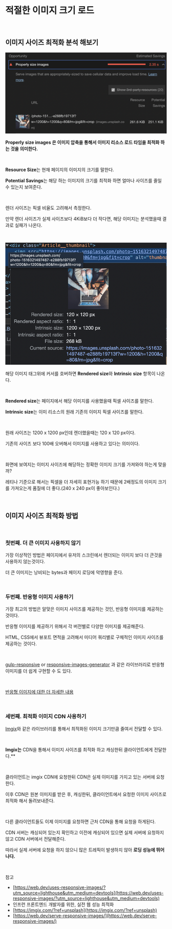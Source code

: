 # 적절한 이미지 크기 로드

<br>

## 이미지 사이즈 최적화 분석 해보기

![이미지 사이즈 최적화 분석](./../Images/이미지%20최적화/이미지%20최적화-1.png)

**Properly size images 은 이미지 압축을 통해서 이미지 리소스 로드 타임을 최적화 하는 것을 의미한다.**

<br>

**Resource Size**는 현재 페이지의 이미지의 크기를 말한다.

**Potential Savings**는 해당 하는 이미지의 크기를 최적화 하면 얼마나 사이즈를 줄일 수 있는지 보여준다.

<br>

렌더 사이즈는 픽셀 비율도 고려해서 측정한다.

만약 렌더 사이즈가 실제 사이즈보다 4KiB보다 더 작다면, 해당 이미지는 분석했을때 결과로 실패가 나온다.

<br>

![이미지 사이즈 최적화 분석](./../Images/이미지%20최적화/이미지%20최적화-2.png)

해당 이미지 태그위에 커서를 호버하면 **Rendered size**와 **Intrinsic size** 항목이 나온다.

<br>

**Rendered size**는 페이지에서 해당 이미지를 사용했을때 픽셀 사이즈를 말한다.

**Intrinsic size**는 이미 리소스의 원래 기존의 이미지 픽셀 사이즈를 말한다.

<br>

원래 사이즈는 1200 x 1200 px인데 렌더했을때는 120 x 120 px이다.

기존의 사이즈 보다 100배 오버해서 이미지를 사용하고 있다는 의미이다.

<br>

화면에 보여지는 이미지 사이즈에 해당하는 정확한 이미지 크기를 가져와야 하는게 맞을까?

레티나 기준으로 해서는 픽셀을 더 자세히 표현가능 하기 때문에 2배정도의 이미지 크기를 가져오는게 품질에 더 좋다.(240 x 240 px이 좋아보인다.)

<br>

## 이미지 사이즈 최적화 방법

<br>

### 첫번째. 더 큰 이미지 사용하지 않기

가장 이상적인 방법은 페이지에서 유저의 스크린에서 렌더되는 이미지 보다 더 큰것을 사용하지 않는것이다.

더 큰 이미지는 낭비되는 bytes과 페이지 로딩에 악영향을 준다.

<br>

### 두번째. 반응형 이미지 사용하기

가장 최고의 방법은 알맞은 이미지 사이즈를 제공하는 것인, 반응형 이미지를 제공하는 것이다.

반응형 이미지를 제공하기 위해서 각 버전별로 다양한 이미지를 제공해준다.

HTML, CSS에서 뷰포트 면적을 고려해서 미디어 쿼리별로 구체적인 이미지 사이즈를 제공하는 것이다.

<br>

[gulp-responsive](https://www.npmjs.com/package/gulp-responsive) or [responsive-images-generator](https://www.npmjs.com/package/responsive-images-generator) 과 같은 라이브러리로 반응형 이미지를 더 쉽게 구현할 수 도 있다.

<br>

[반응형 이미지에 대한 더 자세한 내용](https://web.dev/serve-responsive-images/)

<br>

### 세번째. 최적화 이미지 CDN 사용하기

[Imgix](https://imgix.com/)와 같은 라이브러리를 통해서 최적화된 이미지 크기만큼 줄여서 전달할 수 있다.

<br>

**Imgix는** CDN을 통해서 이미지 사이즈를 최적화 하고 캐싱한뒤 클라이언트에게 전달한다.\*\*

<br>

클라이언트는 imgix CDN에 요청한뒤 CDN은 실제 이미지를 가지고 있는 서버에 요청한다.

이후 CDN은 원본 이미지를 받은 후, 캐싱한뒤, 클라이언트에서 요청한 이미지 사이즈로 최적화 해서 돌려보내준다.

<br>

다른 클라이언트들도 이제 이미지를 요청하면 근처 CDN을 통해 요청을 하게된다.

CDN 서버는 캐싱되어 있는지 확인하고 이전에 캐싱되어 있으면 실제 서버에 요청하지 않고 CDN 서버에서 전달해준다.

따라서 실제 서버에 요청을 하지 않으니 많은 트레픽이 발생하지 않아 **로딩 성능에 뛰어나다.**

<br>

참고

- [https://web.dev/uses-responsive-images/?utm_source=lighthouse&utm_medium=devtools](https://web.dev/uses-responsive-images/?utm_source=lighthouse&utm_medium=devtools)
- 인프런 프론트엔드 개발자를 위한, 실전 웹 성능 최적화
- [https://imgix.com/?ref=unsplash](https://imgix.com/?ref=unsplash)
- [https://web.dev/serve-responsive-images/](https://web.dev/serve-responsive-images/)
